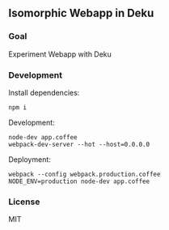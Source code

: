
Isomorphic Webapp in Deku
----

### Goal

Experiment Webapp with Deku

### Development

Install dependencies:

```
npm i
```

Development:

```
node-dev app.coffee
webpack-dev-server --hot --host=0.0.0.0
```

Deployment:

```
webpack --config webpack.production.coffee
NODE_ENV=production node-dev app.coffee
```

### License

MIT
